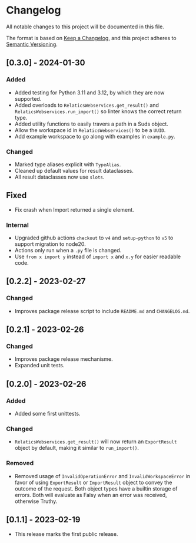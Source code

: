 # Changelog

All notable changes to this project will be documented in this file.

The format is based on [Keep a Changelog](https://keepachangelog.com/en/1.0.0/),
and this project adheres to [Semantic Versioning](https://semver.org/spec/v2.0.0.html).

## [0.3.0] - 2024-01-30

### Added

- Added testing for Python 3.11 and 3.12, by which they are now supported.
- Added overloads to `RelaticsWebservices.get_result()` and `RelaticsWebservices.run_import()` so linter knows the correct return type.
- Added utility functions to easily travers a path in a Suds object.
- Allow the workspace id in `RelaticsWebservices()` to be a `UUID`.
- Add example workspace to go along with examples in `example.py`.

### Changed

- Marked type aliases explicit with `TypeAlias`.
- Cleaned up default values for result dataclasses.
- All result dataclasses now use `slots`.

## Fixed

- Fix crash when Import returned a single element.

### Internal

- Upgraded github actions `checkout` to `v4` and `setup-python` to `v5` to support migration to node20.
- Actions only run when a `.py` file is changed.
- Use `from x import y`  instead of `import x` and `x.y` for easier readable code.

## [0.2.2] - 2023-02-27

### Changed

- Improves package release script to include `README.md` and `CHANGELOG.md`.

## [0.2.1] - 2023-02-26

### Changed

- Improves package release mechanisme.
- Expanded unit tests.

## [0.2.0] - 2023-02-26

### Added

- Added some first unittests.

### Changed

- `RelaticsWebservices.get_result()` will now return an `ExportResult` object by default, making it similar to
  `run_import()`.

### Removed

- Removed usage of `InvalidOperationError` and `InvalidWorkspaceError` in favor of using `ExportResult` or
  `ImportResult` object to convey the outcome of the request. Both object types have a builtin storage of errors. Both
  will evaluate as Falsy when an error was received, otherwise Truthy.

## [0.1.1] - 2023-02-19

- This release marks the first public release.
